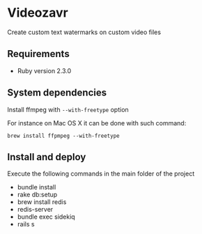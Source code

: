 # Videozavr

Create custom text watermarks on custom video files

## Requirements

* Ruby version 2.3.0


## System dependencies


Install ffmpeg with ``--with-freetype`` option 

For instance on Mac OS X it can be done with such command:

``brew install ffpmpeg --with-freetype``

## Install and deploy

Execute the following commands in the main folder of the project

* bundle install
* rake db:setup
* brew install redis
* redis-server
* bundle exec sidekiq
* rails s
